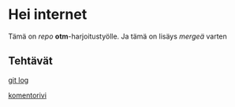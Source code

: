 # Hei internet
Tämä on *repo* **otm**-harjoitustyölle. Ja tämä on lisäys *mergeä* varten

## Tehtävät
[git log](https://github.com/kotommi/otm-harjoitustyo/blob/master/laskarit/gitlog.txt)

[komentorivi](https://github.com/kotommi/otm-harjoitustyo/blob/master/laskarit/komentorivi.txt)
